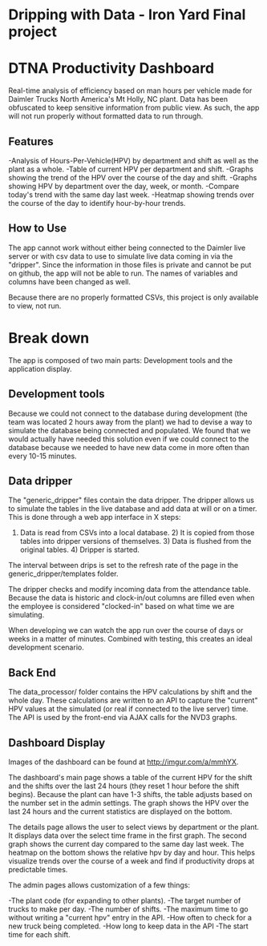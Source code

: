 # Dripping with Data - Iron Yard Final project
# DTNA Productivity Dashboard
Real-time analysis of efficiency based on man hours per vehicle made for Daimler Trucks North America's Mt Holly, NC plant. Data has been obfuscated to keep sensitive information from public view. As such, the app will not run properly without formatted data to run through.

## Features
-Analysis of Hours-Per-Vehicle(HPV) by department and shift as well as the plant as a whole.
-Table of current HPV per department and shift.
-Graphs showing the trend of the HPV over the course of the day and shift.
-Graphs showing HPV by department over the day, week, or month.
-Compare today's trend with the same day last week.
-Heatmap showing trends over the course of the day to identify hour-by-hour trends.

## How to Use
The app cannot work without either being connected to the Daimler live server or with csv data to use to simulate live data coming in via the "dripper". Since the information in those files is private and cannot be put on github, the app will not be able to run. The names of variables and columns have been changed as well.

Because there are no properly formatted CSVs, this project is only available to view, not run.

# Break down
The app is composed of two main parts: Development tools and the application display.

## Development tools
Because we could not connect to the database during development (the team was located 2 hours away from the plant) we had to devise a way to simulate the database being connected and populated. We found that we would actually have needed this solution even if we could connect to the database because we needed to have new data come in more often than every 10-15 minutes.

## Data dripper
The "generic_dripper" files contain the data dripper. The dripper allows us to simulate the tables in the live database and add data at will or on a timer. This is done through a web app interface in X steps:

1) Data is read from CSVs into a local database. 2) It is copied from those tables into dripper versions of themselves. 3) Data is flushed from the original tables. 4) Dripper is started.

The interval between drips is set to the refresh rate of the page in the generic_dripper/templates folder.

The dripper checks and modify incoming data from the attendance table. Because the data is historic and clock-in/out columns are filled even when the employee is considered "clocked-in" based on what time we are simulating.

When developing we can watch the app run over the course of days or weeks in a matter of minutes. Combined with testing, this creates an ideal development scenario.

## Back End
The data_processor/ folder contains the HPV calculations by shift and the whole day. These calculations are written to an API to capture the "current" HPV values at the simulated (or real if connected to the live server) time. The API is used by the front-end via AJAX calls for the NVD3 graphs.

## Dashboard Display
Images of the dashboard can be found at http://imgur.com/a/mmhYX.

The dashboard's main page shows a table of the current HPV for the shift and the shifts over the last 24 hours (they reset 1 hour before the shift begins). Because the plant can have 1-3 shifts, the table adjusts based on the number set in the admin settings. The graph shows the HPV over the last 24 hours and the current statistics are displayed on the bottom.

The details page allows the user to select views by department or the plant. It displays data over the select time frame in the first graph. The second graph shows the current day compared to the same day last week. The heatmap on the bottom shows the relative hpv by day and hour. This helps visualize trends over the course of a week and find if productivity drops at predictable times.

The admin pages allows customization of a few things:

-The plant code (for expanding to other plants).
-The target number of trucks to make per day.
-The number of shifts.
-The maximum time to go without writing a "current hpv" entry in the API.
-How often to check for a new truck being completed.
-How long to keep data in the API
-The start time for each shift.
